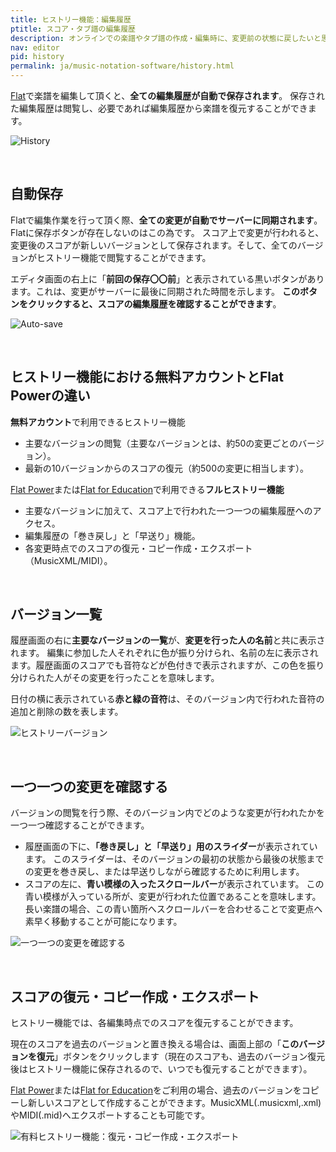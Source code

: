 ```yaml
---
title: ヒストリー機能：編集履歴
ptitle: スコア・タブ譜の編集履歴
description: オンラインでの楽譜やタブ譜の作成・編集時に、変更前の状態に戻したいと思ったことはありませんか？Flatでは一音ごとに編集履歴が残されるので、安心して編集作業をして頂けます。ヒストリー機能の使い方と変更前の状態への復元方法をご紹介します。
nav: editor
pid: history
permalink: ja/music-notation-software/history.html
---
```


[Flat](https://flat.io/ja)で楽譜を編集して頂くと、**全ての編集履歴が自動で保存されます**。 
保存された編集履歴は閲覧し、必要であれば編集履歴から楽譜を復元することができます。

![History](/help/assets/img/editor-ja/history.png)

<br>

## 自動保存

Flatで編集作業を行って頂く際、**全ての変更が自動でサーバーに同期されます**。Flatに保存ボタンが存在しないのはこの為です。
スコア上で変更が行われると、変更後のスコアが新しいバージョンとして保存されます。そして、全てのバージョンがヒストリー機能で閲覧することができます。

エディタ画面の右上に「**前回の保存〇〇前**」と表示されている黒いボタンがあります。これは、変更がサーバーに最後に同期された時間を示します。
**このボタンをクリックすると、スコアの編集履歴を確認することができます**。

![Auto-save](/help/assets/img/editor-ja/autosave.png)

<br>

## ヒストリー機能における無料アカウントとFlat Powerの違い

**無料アカウント**で利用できるヒストリー機能

* 主要なバージョンの閲覧（主要なバージョンとは、約50の変更ごとのバージョン）。
* 最新の10バージョンからのスコアの復元（約500の変更に相当します）。

[Flat Power](https://flat.io/pricing)または[Flat for Education](https://flat.io/ja/edu/pricing)で利用できる**フルヒストリー機能**

* 主要なバージョンに加えて、スコア上で行われた一つ一つの編集履歴へのアクセス。
* 編集履歴の「巻き戻し」と「早送り」機能。
* 各変更時点でのスコアの復元・コピー作成・エクスポート（MusicXML/MIDI）。

<br>

## バージョン一覧

履歴画面の右に**主要なバージョンの一覧**が、**変更を行った人の名前**と共に表示されます。
編集に参加した人それぞれに色が振り分けられ、名前の左に表示されます。履歴画面のスコアでも音符などが色付きで表示されますが、この色を振り分けられた人がその変更を行ったことを意味します。

日付の横に表示されている**赤と緑の音符**は、そのバージョン内で行われた音符の追加と削除の数を表します。

![ヒストリーバージョン](/help/assets/img/editor/history-versions.png)

<br>

## 一つ一つの変更を確認する

バージョンの閲覧を行う際、そのバージョン内でどのような変更が行われたかを一つ一つ確認することができます。

* 履歴画面の下に、**「巻き戻し」と「早送り」用のスライダー**が表示されています。
このスライダーは、そのバージョンの最初の状態から最後の状態までの変更を巻き戻し、または早送りしながら確認するために利用します。 
* スコアの左に、**青い模様の入ったスクロールバー**が表示されています。
この青い模様が入っている所が、変更が行われた位置であることを意味します。長い楽譜の場合、この青い箇所へスクロールバーを合わせることで変更点へ素早く移動することが可能になります。


![一つ一つの変更を確認する](/help/assets/img/editor-ja/history-advanced.gif)

<br>

## スコアの復元・コピー作成・エクスポート

ヒストリー機能では、各編集時点でのスコアを復元することができます。

現在のスコアを過去のバージョンと置き換える場合は、画面上部の「**このバージョンを復元**」ボタンをクリックします（現在のスコアも、過去のバージョン復元後はヒストリー機能に保存されるので、いつでも復元することができます）。

[Flat Power](https://flat.io/pricing)または[Flat for Education](https://flat.io/ja/edu/pricing)をご利用の場合、過去のバージョンをコピーし新しいスコアとして作成することができます。MusicXML(.musicxml,.xml)やMIDI(.mid)へエクスポートすることも可能です。

![有料ヒストリー機能：復元・コピー作成・エクスポート](/help/assets/img/editor-ja/history-advanced-actions.png)
